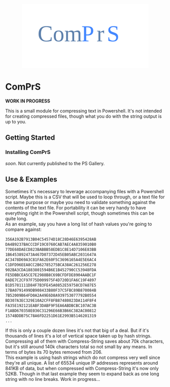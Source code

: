 <div align='center'>
<img src='Assets/comprs.svg' />
</div>

ComPrS
======  

**WORK IN PROGRESS**  

This is a small module for compressing text in Powershell.  It's not intended for creating compressed files, though what you do with the string output is up to you.  

## Getting Started  

### Installing ComPrS  
*soon*. Not currently published to the PS Gallery.  
  
## Use & Examples  
Sometimes it's necessary to leverage accompanying files with a Powershell script.  Maybe this is a CSV that will be used to loop through, or a text file for the same purpose or maybe you need to validate something against the contents of the text file.  For portability it can be very handy to have everything right in the Powershell script, though sometimes this can be quite long.  
As an example, say you have a long list of hash values you're going to compare against:  
```
356A192B7913B04C54574D18C28D46E6395428AB
DA4B9237BACCCDF19C0760CAB7AEC4A8359010B0
77DE68DAECD823BABBB58EDB1C8E14D7106E83BB
1B6453892473A467D07372D45EB05ABC2031647A
AC3478D69A3C81FA62E60F5C3696165A4E5E6AC4
C1DFD96EEA8CC2B62785275BCA38AC261256E278
902BA3CDA1883801594B6E1B452790CC53948FDA
FE5DBBCEA5CE7E2988B8C69BCFDFDE8904AABC1F
0ADE7C2CF97F75D009975F4D720D1FA6C19F4897
B1D5781111D84F7B3FE45A0852E59758CD7A87E5
17BA0791499DB908433B80F37C5FBC89B870084B
7B52009B64FD0A2A49E6D8A939753077792B0554
BD307A3EC329E10A2CFF8FB87480823DA114F8F4
FA35E192121EABF3DABF9F5EA6ABDBCBC107AC3B
F1ABD670358E036C31296E66B3B66C382AC00812
1574BDDB75C78A6FD2251D61E2993B5146201319
...
```  
If this is only a couple dozen lines it's not that big of a deal.  But if it's thousands of lines it's a lot of vertical space taken up by hash strings.  Compressing all of them with Compress-String saves about 70k characters, but it's still around 140k characters total so not small by any means. In terms of bytes its 70 bytes removed from 206.  
This example is using hash strings which do not compress very well since they're all unique.  A list of 65534 unique IP addresses represents around 841KB of data, but when compressed with Compress-String it's now only 52KB.  Though in that last example they seem to expand back as one long string with no line breaks.  Work in progress...
